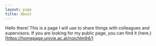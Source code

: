 ```yaml
---
layout: page
title: About
---
```


Hello there! This is a page I will use to share things with colleagues and supervisors. If you are looking for my public page, you can find it (here.)[https://homepage.univie.ac.at/noichlm94/]